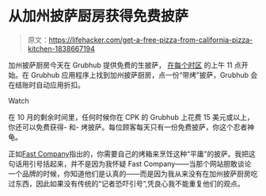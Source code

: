 # 从加州披萨厨房获得免费披萨

> 原文：<https://lifehacker.com/get-a-free-pizza-from-california-pizza-kitchen-1838667194>

加州披萨厨房今天在 Grubhub 提供免费的生披萨， [在每个时区](https://twitter.com/calpizzakitchen/status/1179048451620790272) 的上午 11 点开始。在 Grubhub 应用程序上找到加州披萨厨房，点一份“带烤”披萨，Grubhub 会在结账时自动应用折扣。

Watch

在 10 月的剩余时间里，任何时候你在 CPK 的 Grubhub 上花费 15 美元或以上，你还可以免费获得- 和- 烤披萨。每位顾客每天只有一份免费披萨，你这个忍者神龟。

正如[Fast Company](https://www.fastcompany.com/90411166/california-pizza-kitchen-giveaway-how-to-get-your-free-pie)指出的，你需要自己的烤箱来烹饪这种“平庸”的披萨。我把这句话用引号括起来，并不是因为我怀疑 Fast Company——当那个网站胆敢谈论一个品牌的时候，你知道他们是认真的——而是因为我从来没有在加州披萨厨房吃过东西，因此如果没有传统的“记者恐吓引号”,凭良心我不能重复他们的观点。